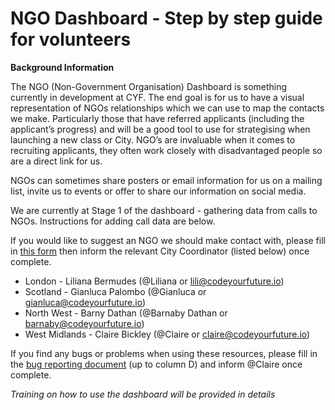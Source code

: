 # NGO Dashboard - Step by step guide for volunteers

**Background Information**

The NGO \(Non-Government Organisation\) Dashboard is something currently in development at CYF. The end goal is for us to have a visual representation of NGOs relationships which we can use to map the contacts we make. Particularly those that have referred applicants \(including the applicant’s progress\) and will be a good tool to use for strategising when launching a new class or City. NGO’s are invaluable when it comes to recruiting applicants, they often work closely with disadvantaged people so are a direct link for us.

NGOs can sometimes share posters or email information for us on a mailing list, invite us to events or offer to share our information on social media.

We are currently at Stage 1 of the dashboard - gathering data from calls to NGOs. Instructions for adding call data are below.

If you would like to suggest an NGO we should make contact with, please fill in [this form](https://forms.gle/Ycs2iP9cm1CXQftg7) then inform the relevant City Coordinator \(listed below\) once complete.

* London - Liliana Bermudes \(@Liliana or [lili@codeyourfuture.io](mailto:lili@codeyourfuture.io)\)
* Scotland - Gianluca Palombo \(@Gianluca or [gianluca@codeyourfuture.io](mailto:gianluca@codeyourfuture.io)\)
* North West - Barny Dathan \(@Barnaby Dathan or [barnaby@codeyourfuture.io](mailto:barnaby@codeyourfuture.io)\)
* West Midlands - Claire Bickley \(@Claire or [claire@codeyourfuture.io](mailto:claire@codeyourfuture.io)\)

If you find any bugs or problems when using these resources, please fill in the [bug reporting document](https://docs.google.com/spreadsheets/d/1U-bttrxIFQFNZOreNHgkoJm8UOox7VJ1pQ-uHSfHEDU/edit#gid=0) \(up to column D\) and inform @Claire once complete.  


_Training on how to use the dashboard will be provided in details_

